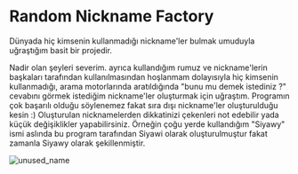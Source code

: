 # Random Nickname Factory
 Dünyada hiç kimsenin kullanmadığı nickname'ler bulmak umuduyla uğraştığım basit bir projedir.
 
 Nadir olan şeyleri severim. ayrıca kullandığım rumuz ve nickname'lerin başkaları tarafından kullanılmasından hoşlanmam dolayısıyla hiç kimsenin kullanmadığı, 
 arama motorlarında aratıldığında "bunu mu demek istediniz ?" cevabını görmek istediğim nickname'ler oluşturmak için uğraştım.
 Programın çok başarılı olduğu söylenemez fakat sıra dışı nickname'ler oluşturulduğu kesin :)
 Oluşturulan nicknamelerden dikkatinizi çekenleri not edebilir yada küçük değişiklikler yapabilirsiniz.
 Örneğin çoğu yerde kullandığım "Siyawy" ismi aslında bu program tarafından Siyawi olarak oluşturulmuştur fakat zamanla Siyawy olarak şekillenmiştir.
 
 

![unused_name](https://user-images.githubusercontent.com/86047518/173440822-c5aa3c41-6e3e-4994-b895-c5465f0b3f44.PNG)
